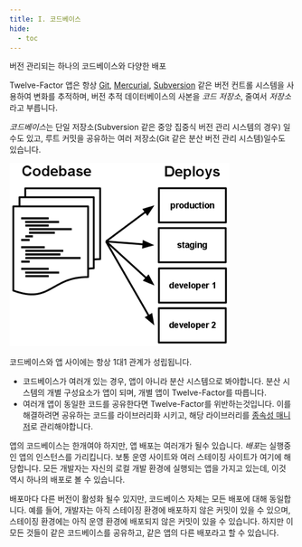 ```yaml
---
title: I. 코드베이스
hide:
  - toc
---
```

버전 관리되는 하나의 코드베이스와 다양한 배포

Twelve-Factor 앱은 항상 [Git](http://git-scm.com/), [Mercurial](https://www.mercurial-scm.org/), [Subversion](http://subversion.apache.org/) 같은 버전 컨트롤 시스템을 사용하여 변화를 추적하며, 버전 추적 데이터베이스의 사본을 *코드 저장소*, 줄여서 *저장소*라고 부릅니다.

*코드베이스*는 단일 저장소(Subversion 같은 중앙 집중식 버전 관리 시스템의 경우) 일수도 있고, 루트 커밋을 공유하는 여러 저장소(Git 같은 분산 버전 관리 시스템)일수도 있습니다.

![하나의 코드베스는 여러 배포로 매핑됩니다.](images/codebase-deploys.png)

코드베이스와 앱 사이에는 항상 1대1 관계가 성립됩니다.

* 코드베이스가 여러개 있는 경우, 앱이 아니라 분산 시스템으로 봐야합니다. 분산 시스템의 개별 구성요소가 앱이 되며, 개별 앱이 Twelve-Factor를 따릅니다.
* 여러개 앱이 동일한 코드를 공유한다면 Twelve-Factor를 위반하는것입니다. 이를 해결하려면 공유하는 코드를 라이브러리화 시키고, 해당 라이브러리를 [종속성 매니저](./dependencies.md)로 관리해야합니다.

앱의 코드베이스는 한개여야  하지만, 앱 배포는 여러개가 될수 있습니다. *배포*는 실행중인 앱의 인스턴스를 가리킵니다. 보통 운영 사이트와 여러 스테이징 사이트가 여기에 해당합니다. 모든 개발자는 자신의 로컬 개발 환경에 실행되는 앱을 가지고 있는데, 이것 역시 하나의 배포로 볼 수 있습니다.

배포마다 다른 버전이 활성화 될수 있지만, 코드베이스 자체는 모든 배포에 대해 동일합니다. 예를 들어, 개발자는 아직 스테이징 환경에 배포하지 않은 커밋이 있을 수 있으며, 스테이징 환경에는 아직 운영 환경에 배포되지 않은 커밋이 있을 수 있습니다. 하지만 이 모든 것들이 같은 코드베이스를 공유하고, 같은 앱의 다른 배포라고 할 수 있습니다.
